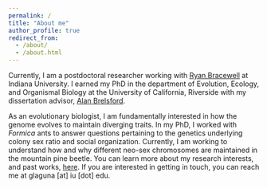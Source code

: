 ```yaml
---
permalink: /
title: "About me"
author_profile: true
redirect_from: 
  - /about/
  - /about.html
---
```

Currently, I am a postdoctoral researcher working with <a href="https://www.ryanbracewell.com/people.html" target="_blank" rel="noopener noreferrer">Ryan Bracewell</a> at Indiana University. I earned my PhD in the department of Evolution, Ecology, and Organismal Biology at the University of California, Riverside with my dissertation advisor, <a href="https://profiles.ucr.edu/app/home/profile/alanbe" target="_blank" rel="noopener noreferrer">Alan Brelsford</a>. 

As an evolutionary biologist, I am fundamentally interested in how the genome evolves to maintain diverging traits. In my PhD, I worked with _Formica_ ants to answer questions pertaining to the genetics underlying colony sex ratio and social organization. Currently, I am working to understand how and why different neo-sex chromosomes are maintained in the mountain pine beetle. You can learn more about my research interests, and past works, <a href="https://glagunas-robles.github.io/research/" target="_blank" rel="noopener noreferrer">here</a>. If you are interested in getting in touch, you can reach me at glaguna [at] iu [dot] edu.
